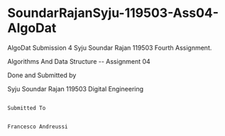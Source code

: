 # SoundarRajanSyju-119503-Ass04-AlgoDat

AlgoDat Submission 4 Syju Soundar Rajan 119503 Fourth Assignment.

Algorithms And Data Structure -- Assignment 04

Done and Submitted by

Syju Soundar Rajan
119503 Digital Engineering

                                                                                          Submitted To
                                                                                          
                                                                                            Francesco Andreussi
